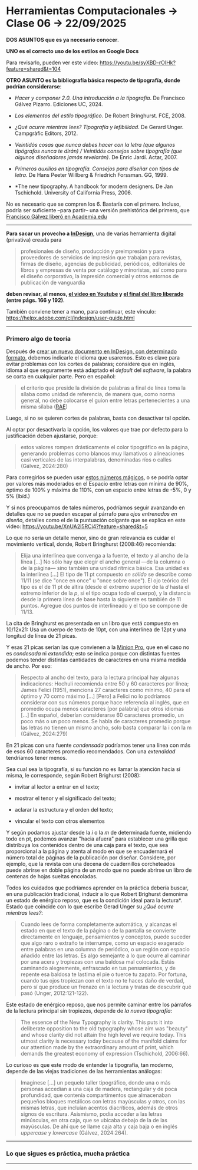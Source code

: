 # Herramientas Computacionales → Clase 06 → 22/09/2025

**DOS ASUNTOS que es ya necesario conocer**. 

**UNO es el correcto uso de los estilos en Google Docs**

Para revisarlo, pueden ver este video: https://youtu.be/syXBD-rOIHk?feature=shared&t=104

**OTRO ASUNTO es la bibliografía básica respecto de tipografía, donde podrían considerarse**: 

- *Hacer y componer 2.0. Una introducción a la tipografía*. De Francisco Gálvez Pizarro. Ediciones UC, 2024.

- *Los elementos del estilo tipográfico*. De Robert Bringhurst. FCE, 2008.

- *¿Qué ocurre mientras lees? Tipografía y lefibilidad*. De Gerard Unger. Campgràfic Editors, 2012.

- *Veintidós cosas que nunca debes hacer con la letra (que algunos tipógrafos nunca te dirán) / Veintidós consejos sobre tipografía (que algunos diseñadores jamás revelarán)*. De Enric Jardí. Actar, 2007.

- *Primeros auxilios en tipografía. Consejos para diseñar con tipos de letra*. De Hans Peeter Willberg & Friedrich Forssman. GG, 1999.

- *The new tipography. A handbook for modern designers. De Jan Tschichold. University of California Press, 2006.

No es necesario que se compren los 6. Bastaría con el primero. Incluso, podría ser suficiente –para partir– una versión prehistórica del primero, que [Francisco Gálvez liberó en Academia.edu](https://www.academia.edu/44258031/Educaci%C3%B3n_tipogr%C3%A1fica_una_introducci%C3%B3n_a_la_tipograf%C3%ADa_1_Francisco_G%C3%A1lvez_Pizarro)

- - - - - -  -

**Para sacar un provecho a [InDesign](https://www.adobe.com/cl/products/indesign.html)**, una de varias herramienta digital (privativa) creada para 

> profesionales de diseño, producción y preimpresión y para proveedores de servicios de impresión que trabajan para revistas, firmas de diseño, agencias de publicidad, periódicos, editoriales de libros y empresas de venta por catálogo y minoristas, así como para el diseño corporativo, la impresión comercial y otros entornos de publicación de vanguardia

**deben revisar, al menos, [el video en Youtube](https://youtu.be/syXBD-rOIHk?feature=shared&t=104) y [el final del libro liberado](https://www.academia.edu/44258031/Educaci%C3%B3n_tipogr%C3%A1fica_una_introducci%C3%B3n_a_la_tipograf%C3%ADa_1_Francisco_G%C3%A1lvez_Pizarro) (entre págs. 166 y 192)**.

También conviene tener a mano, para continuar, este vínculo: https://helpx.adobe.com/cl/indesign/user-guide.html

- - - - - -  -

### Primero algo de teoría

Después de [crear un nuevo documento en InDesign, con determinado formato](https://helpx.adobe.com/cl/indesign/using/create-documents.html), debemos indicarle el idioma que usaremos. Esto es clave para evitar problemas con los cortes de palabras; considere que en inglés, idioma al que seguramente está adaptado el *default* del *software*, la palabra se corta en cualquier parte. Pero en español: 

> el criterio que preside la división de palabras a final de línea toma la sílaba como unidad de referencia, de manera que, como norma general, no debe colocarse el guion entre letras pertenecientes a una misma sílaba ([RAE](https://www.rae.es/ortograf%C3%ADa/como-signo-de-divisi%C3%B3n-de-palabras-a-final-de-l%C3%ADnea))

Luego, si no se quieren cortes de palabras, basta con desactivar tal opción. 

Al optar por desactivarla la opción, los valores que trae por defecto para la justificación deben ajustarse, porque: 

> estos valores rompen drásticamente el color tipográfico en la página, generando problemas como blancos muy llamativos o alineaciones casi verticales de las interpalabras, denominadas ríos o calles (Gálvez, 2024:280)

Para corregirlos se pueden usar [estos números mágicos](https://www.tumblr.com/exjko/232844248/los-n%C3%BAmeros-m%C3%A1gicos-para-ordenar-un-p%C3%A1rrafo), o  se podría optar por valores más moderados en el Espacio entre letras con mínima de 90%, óptimo de 100% y máxima de 110%, con un espacio entre letras de -5%, 0 y 5% (Ibíd.)

Y si nos preocupamos de tales números, podríamos seguir avanzando en detalles que no se pueden escapar al párrafo para *ojos entrenados en diseño*, detalles como el de la puntuación colgante que se explica en este video:  https://youtu.be/XnUA2l5RCi4?feature=shared&t=5

Lo que no sería un detalle menor, sino de gran relevancia es cuidar el movimiento vertical, donde, Robert Bringhurst (2008:46) recomienda:

> Elija una interlínea que convenga a la fuente, el texto y al ancho de la línea […] No sólo hay que elegir el ancho general —de la columna o de la página— sino también una unidad rítmica básica. Esa unidad es la interlínea […] El tipo de 11 pt compuesto *en sólido* se describe como 11/11 (se dice "once en once" u "once sobre once"). El ojo teórico del tipo es el de 11 pt de altira (desde el extremo superior de la *d* hasta el extremo inferior de la *p*, si el tipo ocupa todo el cuerpo), y la distancia desde la primera línea de base hasta la siguiente es también de 11 puntos. Agregue dos puntos de interlineado y el tipo se compone de 11/13. 

La cita de Bringhurst es presentada en un libro que está compuesto en 10/12x21: Usa un cuerpo de texto de 10pt, con una interlínea de 12pt y una longitud de línea de 21 picas. 

Y esas 21 picas serían las que convienen a la [Minion Pro](https://fonts.adobe.com/fonts/minion), que en el caso no es *condesada* ni *extendida*; esto se indica porque con distintas fuentes podemos tender distintas cantidades de caracteres en una misma medida de ancho. Por eso:

> Respecto al ancho del texto, para la lectura principal hay algunas indicaciones: Hochuli recomienda entre 50 y 60 caracteres por línea; James Felici (1951), menciona 27 caracteres como mínimo, 40 para el óptimo y 70 como máximo […] [Pero] a Felici no lo podríamos considerar con sus números porque hace referencia al inglés, que en promedio ocupa menos caracteres [por palabra] que otros idiomas […] En español, deberían considerarse 60 caracteres promedio, un poco más o un poco menos. Se habla de caracteres promedio porque las letras no tienen un mismo ancho, solo basta comparar la i con la m (Gálvez, 2024:279)

En 21 picas con una fuente *condensada* podríamos tener una línea con más de esos 60 caracteres promedio recomendados. Con una *extendidad* tendríamos tener menos. 

Sea cual sea la tipografía, si su función no es llamar la atención hacia sí misma, le corresponde, según Robert Brighurst (2008):

- invitar al lector a entrar en el texto;

- mostrar el tenor y el significado del texto;

- aclarar la estructura y el orden del texto;

- vincular el texto con otros elementos

Y según podamos ajustar desde la *i* o la *m* de determinada fuente, midiendo todo en pt, podemos avanzar "hacia afuera" para establecer una grilla que distribuya los contenidos dentro de una caja para el texto, que sea proporcional a la página y atenta al modo en que se encuadernará el número total de páginas de la publicación por diseñar. Considere, por ejemplo, que la revista con una decena de cuadernillos corcheteados puede abrirse en doble página de un modo que no puede abrirse un libro de centenas de hojas sueltas encoladas.

Todos los cuidados que podríamos aprender en la práctica debería buscar, en una publicación tradicional, inducir a lo que Robert Brighurst demonima un estado de enérgico reposo, que es la condición ideal para la lectura*. Estado que coincide con lo que escribe Gerad Unger su *¿Qué ocurre mientras lees?*: 

> Cuando lees de forma completamente automática, y alcanzas el estado en que el texto de la página o de la pantalla se convierte directamente en lenguaje, pensamientos y conceptos, puede suceder que algo raro o extraño te interrumpe, como un espacio exagerado entre palabras en una columna de periódico, o un reglón con espacio añadido entre las letras. Es algo semejante a lo que ocurre al caminar por una acera y tropiezas con una baldosa mal colocada. Estás caminando alegremente, enfrascado en tus pensamientos, y de repente esa baldosa te lastima el pie o tuerce tu zapato. Por fortuna, cuando tus ojos tropiezan con el texto no te haces daño de verdad, pero sí que produce un frenazo en la lectura y tratas de descubrir qué pasó (Unger, 2012:121-122).

Este estado de enérgico reposo, que nos permite caminar entre los párrafos de la lectura principal sin tropiezos, depende de *la nueva tipografía*: 

> The essence of the New Typography is clarity. This puts it into deliberate opposition to the old typography whose aim was "beauty" and whose clarity did not attain the high level we require today. This utmost clarity is necessary today because of the manifold claims for our attention made by the extraordinary amount of print, which demands the greatest economy of expression (Tschichold, 2006:66).

Lo curioso es que este modo de entender la tipografía, tan moderno, depende de las viejas tradiciones de las herramientas análogas: 

> Imagínese […] un pequelo taller tipográfico, donde una o más personas accedían a una caja de madera, rectangular y de poca profundidad, que contenía compartimentos que almacenaban pequeños bloques metálicos con letras mayúsculas y otros, con las mismas letras, que incluían acentos diacríticos, además de otros signos de escritura. Asismismo, podía acceder a las letras minúsculas, en otra caja, que se ubicaba debajo de la de las mayúsculas. De ahí que se llame caja alta y caja baja o en inglés *uppercase* y *lowercase* (Gálvez, 2024:264).



- - - - - - - 

### Lo que sigues es práctica, mucha práctica

- - - - - - - 


